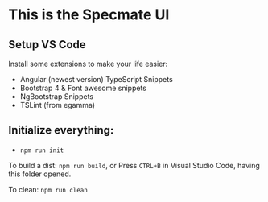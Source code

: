 # This is the Specmate UI

## Setup VS Code

Install some extensions to make your life easier:

- Angular (newest version) TypeScript Snippets
- Bootstrap 4 & Font awesome snippets
- NgBootstrap Snippets
- TSLint (from egamma)

## Initialize everything:

- ```npm run init```

To build a dist: ```npm run build```, or Press ```CTRL+B``` in Visual Studio Code, having this folder opened.

To clean: ```npm run clean```
